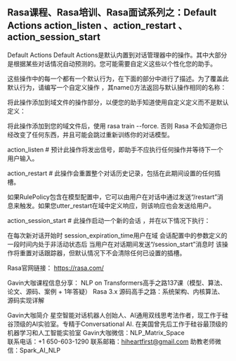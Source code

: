 ## Rasa课程、Rasa培训、Rasa面试系列之：Default Actions action_listen 、action_restart 、action_session_start
 
Default Actions
Default Actions是默认内置到对话管理器中的操作。其中大部分是根据某些对话情况自动预测的。您可能需要自定义这些以个性化您的助手。

这些操作中的每一个都有一个默认行为，在下面的部分中进行了描述。为了覆盖此默认行为，请编写一个自定义操作 ，其name()方法返回与默认操作相同的名称：


将此操作添加到域文件的操作部分，以便您的助手知道使用自定义定义而不是默认定义：


将此操作添加到您的域文件后，使用 rasa train --force. 否则 Rasa 不会知道你已经改变了任何东西，并且可能会跳过重新训练你的对话模型。

action_listen #
预计此操作将发出信号，即助手不应执行任何操作并等待下一个用户输入。

action_restart #
此操作会重置整个对话历史记录，包括在此期间设置的任何插槽。

如果RulePolicy包含在模型配置中，它可以由用户在对话中通过发送“/restart”消息来触发。如果您utter_restart在域中定义响应，则该响应也会发送给用户。

action_session_start #
此操作启动一个新的会话 ，并在以下情况下执行：

在每次新对话开始时
session_expiration_time用户在域 会话配置中的参数定义的一段时间内处于非活动状态后
当用户在对话期间发送“/session_start”消息时
该操作将重置对话跟踪器，但默认情况下不会清除任何已设置的插槽。

Rasa官网链接： https://rasa.com/ 

Gavin大咖课程信息分享：
NLP on Transformers高手之路137课（模型、算法、论文、源码、案例 + 1年答疑）
Rasa 3.x 源码高手之路：系统架构、内核算法、源码实现详解



Gavin大咖简介
星空智能对话机器人创始人、AI通用双线思考法作者，现工作于硅谷顶级的AI实验室。专精于Conversational AI. 在美国曾先后工作于硅谷最顶级的机器学习和人工智能实验室 
Gavin大咖微信：NLP_Matrix_Space  
联系电话：+1 650-603-1290
联系邮箱：hiheartfirst@gmail.com
助教老师微信：Spark_AI_NLP  
